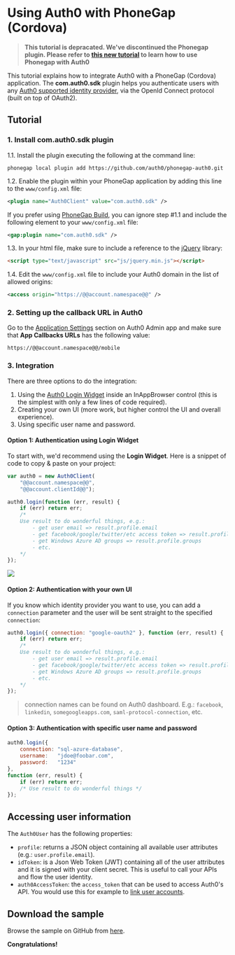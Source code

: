 # Using Auth0 with PhoneGap (Cordova)

> **This tutorial is depracated. We've discontinued the Phonegap plugin. Please refer to [this new tutorial](https://docs.auth0.com/new/native-platforms/cordova) to learn how to use Phonegap with Auth0**

This tutorial explains how to integrate Auth0 with a PhoneGap (Cordova) application. The __com.auth0.sdk__ plugin helps you authenticate users with any [Auth0 supported identity provider](identityproviders), via the OpenId Connect protocol (built on top of OAuth2).

## Tutorial

### 1. Install com.auth0.sdk plugin

1.1. Install the plugin executing the following at the command line:

```
phonegap local plugin add https://github.com/auth0/phonegap-auth0.git
```

1.2. Enable the plugin within your PhoneGap application by adding this line to the `www/config.xml` file:

```xml
<plugin name="Auth0Client" value="com.auth0.sdk" />
```
	
If you prefer using <a href="http://build.phonegap.com/" target="_new">PhoneGap Build</a>, you can ignore step #1.1 and include the following element to your `www/config.xml` file:

```xml
<gap:plugin name="com.auth0.sdk" />
```

1.3. In your html file, make sure to include a reference to the <a target="_new" href="http://jquery.com/download/">jQuery</a> library:

```html
<script type="text/javascript" src="js/jquery.min.js"></script>
```

1.4. Edit the `www/config.xml` file to include your Auth0 domain in the list of allowed origins:

```xml
<access origin="https://@@account.namespace@@" />
```

### 2. Setting up the callback URL in Auth0

<div class="setup-callback">
<p>Go to the <a href="@@uiAppSettingsURL@@" target="_new">Application Settings</a> section on Auth0 Admin app and make sure that <b>App Callbacks URLs</b> has the following value:</p>

<pre><code>https://@@account.namespace@@/mobile</pre></code>
</div>

### 3. Integration
There are three options to do the integration: 

1. Using the [Auth0 Login Widget](login-widget2) inside an InAppBrowser control (this is the simplest with only a few lines of code required).
2. Creating your own UI (more work, but higher control the UI and overall experience).
3. Using specific user name and password.

#### Option 1: Authentication using Login Widget

To start with, we'd recommend using the __Login Widget__. Here is a snippet of code to copy & paste on your project: 

```javascript
var auth0 = new Auth0Client(
	"@@account.namespace@@",
	"@@account.clientId@@");

auth0.login(function (err, result) {
	if (err) return err;
	/* 
	Use result to do wonderful things, e.g.: 
		- get user email => result.profile.email
		- get facebook/google/twitter/etc access token => result.profile.identities[0].access_token
		- get Windows Azure AD groups => result.profile.groups
		- etc.
	*/
});
```

![](/img/phonegap.auth0client.png)

#### Option 2: Authentication with your own UI

If you know which identity provider you want to use, you can add a `connection` parameter and the user will be sent straight to the specified `connection`:

```javascript
auth0.login({ connection: "google-oauth2" }, function (err, result) {
	if (err) return err;
	/* 
	Use result to do wonderful things, e.g.: 
		- get user email => result.profile.email
		- get facebook/google/twitter/etc access token => result.profile.identities[0].access_token
		- get Windows Azure AD groups => result.profile.groups
		- etc.
	*/
});
```

> connection names can be found on Auth0 dashboard. E.g.: `facebook`, `linkedin`, `somegoogleapps.com`, `saml-protocol-connection`, etc.

#### Option 3: Authentication with specific user name and password

```javascript
auth0.login({ 
	connection: "sql-azure-database", 
	username: 	"jdoe@foobar.com", 
	password: 	"1234" 
},
function (err, result) {
	if (err) return err;
	/* Use result to do wonderful things */ 
});
```

## Accessing user information

The `Auth0User` has the following properties:

* `profile`: returns a JSON object containing all available user attributes (e.g.: `user.profile.email`).
* `idToken`: is a Json Web Token (JWT) containing all of the user attributes and it is signed with your client secret. This is useful to call your APIs and flow the user identity.
* `auth0AccessToken`: the `access_token` that can be used to access Auth0's API. You would use this for example to [link user accounts](link-accounts).

## Download the sample

Browse the sample on GitHub from [here](https://github.com/auth0/phonegap-auth0-sample).


**Congratulations!**
